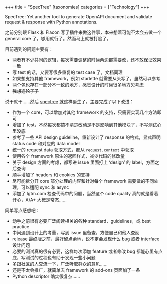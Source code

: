 +++
title = "SpecTree"
[taxonomies]
categories = ["Technology"]
+++


SpecTree: Yet another tool to generate OpenAPI document and validate request & response with Python annotations.

<!-- more -->

之前分别跟 Flask 和 Flacon 写了插件来做这件事，本来想着可能不太会去做一个 general core 了，够用就行了。然而马上就被打脸了。

目前遇到的问题主要有：

* 两者有不少共同的逻辑，每次需要调整的时候两边都需要改，还不敢保证效果一致
* 写 test 的话，又要写很多重复的 test case 了，文档同理
* 如果想支持其他 framework，例如 starlette 就需要从头写了，虽然可以参考
* 两个包也存在一部分不一致的地方，感觉设计的时候很多地方欠考虑
* ~~我想造轮子了~~

说干就干……然后 [spectree](https://github.com/0b01001001/spectree) 就这样诞生了。主要完成了以下改进：

* 作为一个 core，可以增加对其他 framework 的支持，只需要实现几个方法即可
* 增加了 test，不然每次都搞不清楚改动是不是影响到其他模块了，不写测试心里没底
* 参考了一些 API design guideline，重新设计了 response 的格式，显式声明 status code 和对应的 data model
* 统一的 request data 获取方式，都从 `request.context` 中获取
* 使用各个 framework 原生的返回样式，减少代码的修改量
* 关于 design 方面的考虑，都写进 issue 里面打上 ‘design’ 的 label，方面之后查询
* 顺手增加了 headers 和 cookies 的支持
* 尽可能拆分开 core 部分处理的内容和针对每个 framework 需要做的不同处理，可以适配 sync 和 async
* 添加了 lgtm.com 检查代码中的问题，当然这个 code quality 真的就是看着开心，A/A+ 大概是常态……

简单写点感想吧：

* 动手之前很有必要广泛阅读相关的各种 standard，guidelines，或 best practice
* 中间遇到设计上的考量，写到 issue 里备查，方便自己和他人查阅
* release 最终版之前，最好留点余地，说不定会发现什么 bug 或者 interface 设计问题
* 必要的测试真的很有必要，这样每次添加 feature 或者修改 bug 都能心里有点底，写测试的过程也有助于发现一些小问题
* 多跟社区的人交流一下，广泛听取群众的意见……
* 还是不太会推广，就简单去 framework 的 add-ons 页面加了一条
* Python descriptor 确实很复杂……
